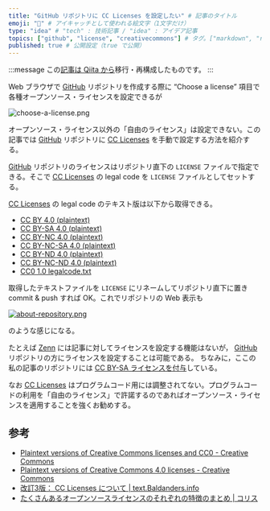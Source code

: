 ```yaml
---
title: "GitHub リポジトリに CC Licenses を設定したい" # 記事のタイトル
emoji: "💮" # アイキャッチとして使われる絵文字（1文字だけ）
type: "idea" # "tech" : 技術記事 / "idea" : アイデア記事
topics: ["github", "license", "creativecommons"] # タグ。["markdown", "rust", "aws"] のように指定する
published: true # 公開設定（true で公開）
---
```


:::message
この[記事は Qiita から](https://qiita.com/spiegel-im-spiegel/items/0997f1693a24e3fd3a74 "GitHub リポジトリに CC Licenses を設定したい - Qiita")移行・再構成したものです。
:::

Web ブラウザで [GitHub] リポジトリを作成する際に “Choose a license” 項目で各種オープンソース・ライセンスを設定できるが

![choose-a-license.png](https://storage.googleapis.com/zenn-user-upload/9mp1bja7j44af7ka6h02ocm7hb9b)

オープンソース・ライセンス以外の「自由のライセンス」は設定できない。この記事では [GitHub] リポジトリに [CC Licenses] を手動で設定する方法を紹介する。

[GitHub] リポジトリのライセンスはリポジトリ直下の `LICENSE` ファイルで指定できる。そこで [CC Licenses] の legal code を `LICENSE` ファイルとしてセットする。

[CC Licenses] の legal code のテキスト版は以下から取得できる。

- [CC BY 4.0 (plaintext)](https://creativecommons.org/licenses/by/4.0/legalcode.txt)
- [CC BY-SA 4.0 (plaintext)](https://creativecommons.org/licenses/by-sa/4.0/legalcode.txt)
- [CC BY-NC 4.0 (plaintext)](https://creativecommons.org/licenses/by-nc/4.0/legalcode.txt)
- [CC BY-NC-SA 4.0 (plaintext)](https://creativecommons.org/licenses/by-nc-sa/4.0/legalcode.txt)
- [CC BY-ND 4.0 (plaintext)](https://creativecommons.org/licenses/by-nd/4.0/legalcode.txt)
- [CC BY-NC-ND 4.0 (plaintext)](https://creativecommons.org/licenses/by-nc-nd/4.0/legalcode.txt)
- [CC0 1.0 legalcode.txt](https://creativecommons.org/publicdomain/zero/1.0/legalcode.txt)

取得したテキストファイルを `LICENSE` にリネームしてリポジトリ直下に置き commit & push すれば OK。これでリポジトリの Web 表示も

[![about-repository.png](https://storage.googleapis.com/zenn-user-upload/5f41vt3bv92w723s3knwnoncy61g)](https://github.com/spiegel-im-spiegel/zenn-docs "spiegel-im-spiegel/zenn-docs: Document Environment for zenn.dev")

のような感じになる。

たとえば [Zenn] には記事に対してライセンスを設定する機能はないが， [GitHub] リポジトリの方にライセンスを設定することは可能である。
ちなみに，ここの私の記事のリポジトリには [CC BY-SA ライセンスを付与](https://github.com/spiegel-im-spiegel/zenn-docs/blob/main/LICENSE)している。

なお [CC Licenses] はプログラムコード用には調整されてない。プログラムコードの利用を「自由のライセンス」で許諾するのであればオープンソース・ライセンスを適用することを強くお勧めする。

## 参考

- [Plaintext versions of Creative Commons licenses and CC0 - Creative Commons](https://creativecommons.org/2011/04/15/plaintext-versions-of-creative-commons-licenses-and-cc0/)
- [Plaintext versions of Creative Commons 4.0 licenses - Creative Commons](https://creativecommons.org/2014/01/07/plaintext-versions-of-creative-commons-4-0-licenses/)
- [改訂3版： CC Licenses について | text.Baldanders.info](https://text.baldanders.info/cc-licenses/)
- [たくさんあるオープンソースライセンスのそれぞれの特徴のまとめ | コリス](https://coliss.com/articles/build-websites/operation/work/choose-a-license-by-github.html)

[GitHub]: https://github.com/
[Zenn]: https://zenn.dev/ "Zenn｜プログラマーのための情報共有コミュニティ"
[CC Licenses]: https://creativecommons.org/licenses/
